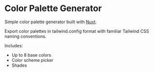 # Color Palette Generator 
Simple color palette generator built with [Nuxt](https://nuxt.com).

Export color palettes in tailwind.config format with familiar Tailwind CSS naming conventions.

Includes: 
- Up to 8 base colors
- Color scheme picker 
- Shades
